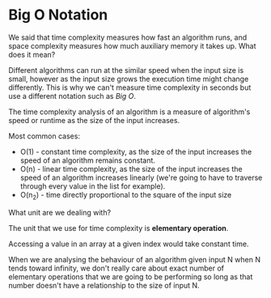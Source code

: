 <h1>Big O Notation</h1>

We said that time complexity measures how fast an algorithm runs, and space 
complexity measures how much auxiliary memory it takes up. What does it mean?

Different algorithms can run at the similar speed when the input size is small,
however as the input size grows the execution time might change differently. 
This is why we can't measure time complexity in seconds but use a different 
notation such as *Big O*.

The time complexity analysis of an algorithm is a measure of algorithm's speed
or runtime as the size of the input increases. 

Most common cases:
*  O(1) - constant time complexity, as the size of the input increases the
          speed of an algorithm remains constant. 
*  O(n) - linear time complexity, as the size of the input increases the 
          speed of an algorithm increases linearly (we're going to have to
          traverse through every value in the list for example). 
*  O(n<sub>2</sub>) - time directly proportional to the square of the input size 

What unit are we dealing with?

The unit that we use for time complexity is **elementary operation**.

Accessing a value in an array at a given index would take constant time. 

When we are analysing the behaviour of an algorithm given input N when N 
tends toward infinity, we don't really care about exact number of elementary 
operations that we are going to be performing so long as that number doesn't 
have a relationship to the size of input N. 

